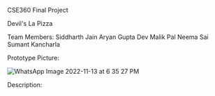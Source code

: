 CSE360 Final Project

Devil's La Pizza

Team Members: 
Siddharth Jain
Aryan Gupta 
Dev Malik
Pal Neema 
Sai Sumant Kancharla

Prototype Picture: 

![WhatsApp Image 2022-11-13 at 6 35 27 PM](https://user-images.githubusercontent.com/82925076/201557516-ceee0582-c4b5-47e2-ab98-b1486ad4d7b3.jpeg)
























Description: 


